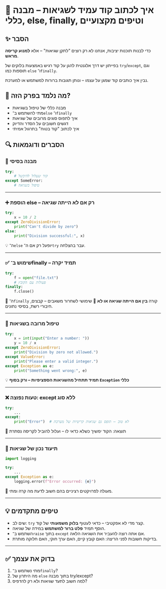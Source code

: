# 📘 איך לכתוב קוד עמיד לשגיאות – מבנה כללי, else, finally, וטיפים מקצועיים

## ✨ הסבר
כדי לבנות תוכנות יציבות, אנחנו לא רק רוצים "לתקן שגיאות" – אלא **למנוע קריסה מראש**. 

בפייתון יש דרך אלגנטית להגן על קוד רגיש באמצעות בלוקים של `try`/`except`, וגם תוספות כמו `else` ו־`finally`. 

נבין איך כותבים קוד שמגן על עצמו – ונותן תגובות ברורות למשתמש או למערכת.

## 🧠 מה נלמד בפרק הזה?
- מבנה כללי של טיפול בשגיאות
- מתי להשתמש ב־`else` ו־`finally`
- איך לתפוס סוגים מרובים של שגיאות
- דגשים חשובים על הסדר והדיוק
- איך לכתוב "קוד בטוח" בתרגול אמיתי

## 🔍 הסברים ודוגמאות

### 🧱 מבנה בסיסי

```python
try:
    # קוד שעלול להיכשל
except SomeError:
    # טיפול בשגיאה
````

---

### ➕ הוספת else – רק אם לא הייתה שגיאה

```python
try:
    x = 10 / 2
except ZeroDivisionError:
    print("Can't divide by zero")
else:
    print("Division successful:", x)
```

💡 ה־`else` יופעל רק אם ה־`try` עבר בהצלחה.

---

### ✅ שימוש ב־finally – תמיד יקרה

```python
try:
    f = open("file.txt")
    # פעולות עם הקובץ
finally:
    f.close()
```

🔁 ה־`finally` קורה **בין אם הייתה שגיאה או לא**
🧠 שימושי לשחרור משאבים – קבצים, חיבורי רשת, בסיסי נתונים.

---

### 🎯 טיפול מרובה בשגיאות

```python
try:
    x = int(input("Enter a number: "))
    y = 10 / x
except ZeroDivisionError:
    print("Division by zero not allowed.")
except ValueError:
    print("Please enter a valid integer.")
except Exception as e:
    print("Something went wrong:", e)
```

💡 **תמיד תתחיל מהשגיאות הספציפיות – ורק בסוף `Exception` כללי**

---

### ❌ טעות נפוצה: except ללא סוג

```python
try:
    ...
except:
    print("Error")  # לא טוב – תופס גם שגיאות קריטיות של מערכת
```

🛑 תוצאה: הקוד ימשיך כשלא כדאי לו – ועלול להוביל לקריסה נסתרת

---

### 🧠 תיעוד נכון של שגיאות

```python
import logging

try:
    ...
except Exception as e:
    logging.error(f"Error occurred: {e}")
```

📌 מעולה לפרויקטים רציניים בהם חשוב לדעת מה קרה ומתי.

---

## 💡 טיפים מתקדמים

* שים לב: `try` קצר מדי לא אפקטיבי – כדאי לעטוף **בלוק משמעותי** של קוד.
* הוסף תמיד **פלט ברור למשתמש** במידה של שגיאה.
* השתמש ב־`raise` בתוך `except` אם אתה רוצה להעביר את השגיאה הלאה.
* בדיקות חשובות לפני הריצה: האם קובץ קיים, האם ערך חוקי, האם חלוקה מותרת.

---

## ✅ בדוק את עצמך

1. מתי נשתמש ב־`finally`?
2. מה היתרון של `else` בתוך מבנה try/except?
3. למה חשוב לתעד שגיאות ולא רק להדפיס?

